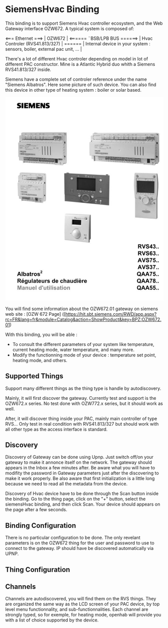 # SiemensHvac Binding

This binding is to support Siemens Hvac controller ecosystem, and the Web Gateway interface OZW672.
A typical system is composed of:

                                                    
<=== Ethernet ===>   | OZW672 | <====== ¨BSB/LPB BUS ======> | Hvac Controler (RVS41.813/327) | ====== | Internal device in your system : sensors, boiler, external pac unit, ... |

There's a lot of different Hvac controler depending on model in lot of different PAC constructor.
Mine is a Atlantic Hybrid duo whith a Siemens RVS41.813/327 inside.

Siemens have a complete set of controler reference under the name "Siemens Albatros".
Here some picture of such device.
You can also find this device in other type of heating system : boiler or solar based.

![](doc/Albatros.jpg)

You will find some information about the OZW672.01 gateway on siemens web site : 
[OZW 672 Page]
([https://hit.sbt.siemens.com/RWD/app.aspx?rc=FR&lang=fr&module=Catalog&action=ShowProduct&key=BPZ:OZW672.01)

With this binding, you will be able :

- To consult the different parameters of your system like temperature, current heating mode, water temperature, and many more.
- Modify the functionning mode of your device : temperature set point, heating mode, and others.



## Supported Things

Support many different things as the thing type is handle by autodiscovery.

Mainly, it will first discover the gateway.
Currently test and support is the OZW672.x series.
No test done with OZW772.x series, but it should work as well.

After, it will discover thing inside your PAC, mainly main controller of type RVS...
Only test in real condition with RVS41.813/327 but should work with all other type as the access interface is standard.


## Discovery

Discovery of Gateway can be done using Upnp.
Just switch off/on your gateway to make it annonce itself on the network.
The gateway should appears in the Inbox a few minutes after.
Be aware what you will have to modifity the password in Gateway parameters just after the discovering to make it work properly.
Be also aware that first initialization is a little long because we need to read all the metadata from the device.

Discovery of Hvac device have to be done through the Scan button inside the binding.
Go to the thing page, click on the "+" button, select the siemensHvac binding, and then click Scan.
Your device should appears on the page after a few seconds.


## Binding Configuration

There is no particular configuration to be done.
The only revelant parameters is on the OZW672 thing for the user and password to use to connect to the gateway.
IP should have be discovered automatically via UPNP.


## Thing Configuration



## Channels

Channels are autodiscovered, you will find them on the RVS things.
They are organized the same way as the LCD screen of your PAC device, by top level menu functionnality, and sub-functionnalities.
Each channel are strongly typed, so for exemple, for heating mode, openhab will provide you with a list of choice supported by the device.


